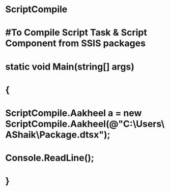 # ScriptCompile
# #To Compile Script Task &amp; Script Component  from SSIS packages
# static void Main(string[] args)
# {
#    ScriptCompile.Aakheel a = new ScriptCompile.Aakheel(@"C:\Users\AShaik\Package.dtsx");
#    Console.ReadLine();
# }


